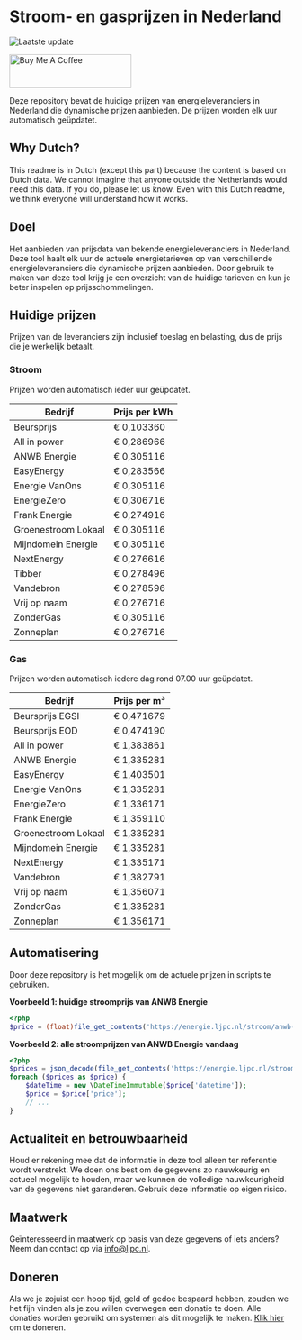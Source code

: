 # Stroom- en gasprijzen in Nederland

![Laatste update](https://img.shields.io/badge/laatste%20update-2024--11--23%2002%3A00%20CET-brightgreen)

<a href="https://www.buymeacoffee.com/Lars-" target="_blank"><img src="https://cdn.buymeacoffee.com/buttons/v2/default-orange.png" alt="Buy Me A Coffee" height="60" style="height: 60px !important;width: 217px !important;" ></a>

Deze repository bevat de huidige prijzen van energieleveranciers in Nederland die dynamische prijzen aanbieden. De prijzen worden elk uur automatisch geüpdatet.

## Why Dutch?

This readme is in Dutch (except this part) because the content is based on Dutch data. We cannot imagine that anyone outside the Netherlands would need this data. If you do, please let us know. Even with this Dutch readme, we think
everyone will understand how it works.

## Doel

Het aanbieden van prijsdata van bekende energieleveranciers in Nederland. Deze tool haalt elk uur de actuele energietarieven op van verschillende energieleveranciers die dynamische prijzen aanbieden. Door gebruik te maken van deze tool
krijg je een overzicht van de huidige tarieven en kun je beter inspelen op prijsschommelingen.

## Huidige prijzen

Prijzen van de leveranciers zijn inclusief toeslag en belasting, dus de prijs die je werkelijk betaalt.

### Stroom

Prijzen worden automatisch ieder uur geüpdatet.

 Bedrijf | Prijs per kWh 
---------|---------------
Beursprijs | € 0,103360
All in power | € 0,286966
ANWB Energie | € 0,305116
EasyEnergy | € 0,283566
Energie VanOns | € 0,305116
EnergieZero | € 0,306716
Frank Energie | € 0,274916
Groenestroom Lokaal | € 0,305116
Mijndomein Energie | € 0,305116
NextEnergy | € 0,276616
Tibber | € 0,278496
Vandebron | € 0,278596
Vrij op naam | € 0,276716
ZonderGas | € 0,305116
Zonneplan | € 0,276716


### Gas

Prijzen worden automatisch iedere dag rond 07.00 uur geüpdatet.

 Bedrijf | Prijs per m³ 
---------|--------------
Beursprijs EGSI | € 0,471679
Beursprijs EOD | € 0,474190
All in power | € 1,383861
ANWB Energie | € 1,335281
EasyEnergy | € 1,403501
Energie VanOns | € 1,335281
EnergieZero | € 1,336171
Frank Energie | € 1,359110
Groenestroom Lokaal | € 1,335281
Mijndomein Energie | € 1,335281
NextEnergy | € 1,335171
Vandebron | € 1,382791
Vrij op naam | € 1,356071
ZonderGas | € 1,335281
Zonneplan | € 1,356171


## Automatisering

Door deze repository is het mogelijk om de actuele prijzen in scripts te gebruiken.

**Voorbeeld 1: huidige stroomprijs van ANWB Energie**

```php
<?php
$price = (float)file_get_contents('https://energie.ljpc.nl/stroom/anwb-energie-nu.txt');

```

**Voorbeeld 2: alle stroomprijzen van ANWB Energie vandaag**

```php
<?php
$prices = json_decode(file_get_contents('https://energie.ljpc.nl/stroom/all-in-power-vandaag.json'),true);
foreach ($prices as $price) {
    $dateTime = new \DateTimeImmutable($price['datetime']);
    $price = $price['price'];
    // ...
}
```

## Actualiteit en betrouwbaarheid

Houd er rekening mee dat de informatie in deze tool alleen ter referentie wordt verstrekt. We doen ons best om de gegevens zo nauwkeurig en actueel mogelijk te houden, maar we kunnen de volledige nauwkeurigheid van de gegevens niet
garanderen. Gebruik deze informatie op eigen risico.

## Maatwerk

Geïnteresseerd in maatwerk op basis van deze gegevens of iets anders? Neem dan contact op
via [info@ljpc.nl](mailto:info@ljpc.nl?subject=Energie%20prijzen).

## Doneren

Als we je zojuist een hoop tijd, geld of gedoe bespaard hebben, zouden we het fijn vinden als je zou willen overwegen een
donatie te doen. Alle donaties worden gebruikt om systemen als dit mogelijk te
maken. [Klik hier](https://www.buymeacoffee.com/Lars-) om te doneren.
